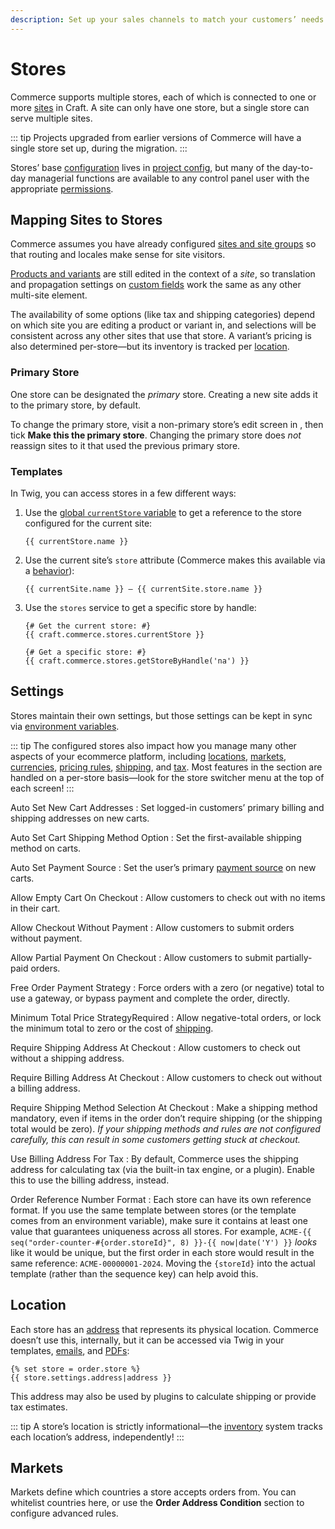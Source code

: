 ```yaml
---
description: Set up your sales channels to match your customers’ needs and locations.
---
```


# Stores

Commerce supports multiple stores, each of which is connected to one or more [sites](/5.x/system/sites.md) in Craft. A site can only have one store, but a single store can serve multiple sites.

::: tip
Projects upgraded from earlier versions of Commerce will have a single store set up, during the migration.
:::

Stores’ base [configuration](#settings) lives in [project config](/5.x/system/project-config.md), but many of the day-to-day managerial functions are available to any control panel user with the appropriate [permissions](../reference/permissions.md).

## Mapping Sites to Stores

Commerce assumes you have already configured [sites and site groups](/5.x/system/sites.md) so that routing and locales make sense for site visitors.

[Products and variants](products-variants.md) are still edited in the context of a _site_, so translation and propagation settings on [custom fields](/5.x/system/fields.md) work the same as any other multi-site element.

The availability of some options (like tax and shipping categories) depend on which site you are editing a product or variant in, and selections will be consistent across any other sites that use that store. A variant’s pricing is also determined per-store—but its inventory is tracked per [location](inventory.md).

### Primary Store

One store can be designated the _primary_ store. Creating a new site adds it to the primary store, by default.

To change the primary store, visit a non-primary store’s edit screen in <Journey path="Commerce, System Settings, Stores" />, then tick **Make this the primary store**. Changing the primary store does _not_ reassign sites to it that used the previous primary store.

### Templates

In Twig, you can access stores in a few different ways:

1. Use the [global `currentStore` variable](../reference/twig.md#currentstore) to get a reference to the store configured for the current site:

    ```twig
    {{ currentStore.name }}
    ```

2. Use the current site’s `store` attribute (Commerce makes this available via a [behavior](/5.x/extend/behaviors.md)):

    ```twig
    {{ currentSite.name }} — {{ currentSite.store.name }}
    ```

3. Use the `stores` service to get a specific store by handle:

    ```twig
    {# Get the current store: #}
    {{ craft.commerce.stores.currentStore }}

    {# Get a specific store: #}
    {{ craft.commerce.stores.getStoreByHandle('na') }}
    ```

## Settings

Stores maintain their own settings, but those settings can be kept in sync via [environment variables](/5.x/config/README.md#env).

::: tip
The configured stores also impact how you manage many other aspects of your ecommerce platform, including [locations](inventory.md), [markets](#markets), [currencies](currencies.md), [pricing rules](pricing-rules.md), [shipping](shipping.md), and [tax](tax.md). Most features in the <Journey path="Commerce, Store Management" /> section are handled on a per-store basis—look for the store switcher menu at the top of each screen!
:::

Auto Set New Cart Addresses
:   Set logged-in customers’ primary billing and shipping addresses on new carts.

Auto Set Cart Shipping Method Option
:   Set the first-available shipping method on carts.

Auto Set Payment Source
:   Set the user’s primary [payment source](../development/saving-payment-sources.md) on new carts.

Allow Empty Cart On Checkout
:   Allow customers to check out with no items in their cart.

Allow Checkout Without Payment
:   Allow customers to submit orders without payment.

Allow Partial Payment On Checkout
:   Allow customers to submit partially-paid orders.

Free Order Payment Strategy
:   Force orders with a zero (or negative) total to use a gateway, or bypass payment and complete the order, directly.

Minimum Total Price StrategyRequired
:   Allow negative-total orders, or lock the minimum total to zero or the cost of [shipping](shipping.md).

Require Shipping Address At Checkout
:   Allow customers to check out without a shipping address.

Require Billing Address At Checkout
:   Allow customers to check out without a billing address.

Require Shipping Method Selection At Checkout
:   Make a shipping method mandatory, even if items in the order don’t require shipping (or the shipping total would be zero). _If your shipping methods and rules are not configured carefully, this can result in some customers getting stuck at checkout._

Use Billing Address For Tax
:   By default, Commerce uses the shipping address for calculating tax (via the built-in tax engine, or a plugin). Enable this to use the billing address, instead.

Order Reference Number Format
:   Each store can have its own reference format. If you use the same template between stores (or the template comes from an environment variable), make sure it contains at least one value that guarantees uniqueness across all stores. For example, `ACME-{{ seq("order-counter-#{order.storeId}", 8) }}-{{ now|date('Y') }}` _looks_ like it would be unique, but the first order in each store would result in the same reference: `ACME-00000001-2024`. Moving the `{storeId}` into the actual template (rather than the sequence key) can help avoid this.

## Location

Each store has an [address](addresses.md) that represents its physical location. Commerce doesn’t use this, internally, but it can be accessed via Twig in your templates, [emails](emails.md), and [PDFs](pdfs.md):

```twig
{% set store = order.store %}
{{ store.settings.address|address }}
```

This address may also be used by plugins to calculate shipping or provide tax estimates.

::: tip
A store’s location is strictly informational—the [inventory](inventory.md) system tracks each location’s address, independently!
:::

## Markets

Markets define which countries a store accepts orders from. You can whitelist countries here, or use the **Order Address Condition** section to configure advanced rules.
